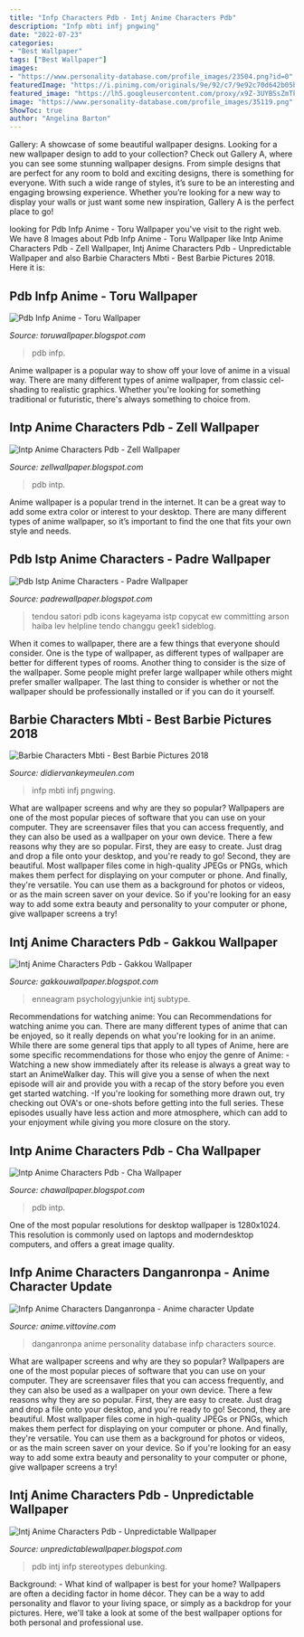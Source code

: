 ```yaml
---
title: "Infp Characters Pdb - Intj Anime Characters Pdb"
description: "Infp mbti infj pngwing"
date: "2022-07-23"
categories:
- "Best Wallpaper"
tags: ["Best Wallpaper"]
images:
- "https://www.personality-database.com/profile_images/23504.png?id=0"
featuredImage: "https://i.pinimg.com/originals/9e/92/c7/9e92c70d642b05bb75952a2f5391019f.png"
featured_image: "https://lh5.googleusercontent.com/proxy/x9Z-3UYBSsZmTkW1EySwzQnE0ex63YqftbYRegSu1mNo480ca1oat_wmvS1D92N0OI1DfzT5AOIcztPFlrgZO3b4_ElIAwCVeQE-v5Qg4ckIpH6Sh_KIZXeVBiYzGn0m8lPgNVlj1lzmgy4EfJ_tNKg7FDP1=w1200-h630-p-k-no-nu"
image: "https://www.personality-database.com/profile_images/35119.png"
ShowToc: true
author: "Angelina Barton"
---
```



Gallery: A showcase of some beautiful wallpaper designs.
Looking for a new wallpaper design to add to your collection? Check out Gallery A, where you can see some stunning wallpaper designs. From simple designs that are perfect for any room to bold and exciting designs, there is something for everyone. With such a wide range of styles, it’s sure to be an interesting and engaging browsing experience. Whether you’re looking for a new way to display your walls or just want some new inspiration, Gallery A is the perfect place to go!
		
		
		
		
		
		
		
	

		
looking for Pdb Infp Anime - Toru Wallpaper you've visit to the right web. We have 8 Images about Pdb Infp Anime - Toru Wallpaper like Intp Anime Characters Pdb - Zell Wallpaper, Intj Anime Characters Pdb - Unpredictable Wallpaper and also Barbie Characters Mbti - Best Barbie Pictures 2018. Here it is:
		
    
## Pdb Infp Anime - Toru Wallpaper

<img loading=lazy src="https://ceberndsen.github.io/YASARA-guide/YASARA-guide_files/figure-html/savepdbmenu-1.png" onerror="this.onerror=null;this.src='https://tse4.mm.bing.net/th?id=OIP.KHGZfJpO940hYHxICxTGmgHaFS&amp;pid=15.1';" alt="Pdb Infp Anime - Toru Wallpaper">

_Source: toruwallpaper.blogspot.com_

>pdb infp. 

	

Anime wallpaper is a popular way to show off your love of anime in a visual way. There are many different types of anime wallpaper, from classic cel-shading to realistic graphics. Whether you're looking for something traditional or futuristic, there's always something to choice from.

    
## Intp Anime Characters Pdb - Zell Wallpaper

<img loading=lazy src="https://i.pinimg.com/originals/9e/92/c7/9e92c70d642b05bb75952a2f5391019f.png" onerror="this.onerror=null;this.src='https://tse1.mm.bing.net/th?id=OIP.AnCCJBGXVSr-W8WQ3eCG6AAAAA&amp;pid=15.1';" alt="Intp Anime Characters Pdb - Zell Wallpaper">

_Source: zellwallpaper.blogspot.com_

>pdb intp. 

	

Anime wallpaper is a popular trend in the internet. It can be a great way to add some extra color or interest to your desktop. There are many different types of anime wallpaper, so it’s important to find the one that fits your own style and needs.

    
## Pdb Istp Anime Characters - Padre Wallpaper

<img loading=lazy src="https://www.personality-database.com/profile_images/23504.png?id=0" onerror="this.onerror=null;this.src='https://tse2.mm.bing.net/th?id=OIP.rwc4X9EH-8L7mj2dzUWWTgAAAA&amp;pid=15.1';" alt="Pdb Istp Anime Characters - Padre Wallpaper">

_Source: padrewallpaper.blogspot.com_

>tendou satori pdb icons kageyama istp copycat ew committing arson haiba lev helpline tendo changgu geek1 sideblog. 

	

When it comes to wallpaper, there are a few things that everyone should consider. One is the type of wallpaper, as different types of wallpaper are better for different types of rooms. Another thing to consider is the size of the wallpaper. Some people might prefer large wallpaper while others might prefer smaller wallpaper. The last thing to consider is whether or not the wallpaper should be professionally installed or if you can do it yourself.

    
## Barbie Characters Mbti - Best Barbie Pictures 2018

<img loading=lazy src="https://w7.pngwing.com/pngs/626/48/png-transparent-psychological-types-myers-briggs-type-indicator-personality-type-infp-infj-infj-text-logo-psychology.png" onerror="this.onerror=null;this.src='https://tse4.mm.bing.net/th?id=OIP.MoPRZYhhpk_L8A_d2MeISwHaG1&amp;pid=15.1';" alt="Barbie Characters Mbti - Best Barbie Pictures 2018">

_Source: didiervankeymeulen.com_

>infp mbti infj pngwing. 

	

What are wallpaper screens and why are they so popular?
Wallpapers are one of the most popular pieces of software that you can use on your computer. They are screensaver files that you can access frequently, and they can also be used as a wallpaper on your own device. There a few reasons why they are so popular. First, they are easy to create. Just drag and drop a file onto your desktop, and you're ready to go! Second, they are beautiful. Most wallpaper files come in high-quality JPEGs or PNGs, which makes them perfect for displaying on your computer or phone. And finally, they're versatile. You can use them as a background for photos or videos, or as the main screen saver on your device. So if you're looking for an easy way to add some extra beauty and personality to your computer or phone, give wallpaper screens a try!

    
## Intj Anime Characters Pdb - Gakkou Wallpaper

<img loading=lazy src="https://lh5.googleusercontent.com/proxy/x9Z-3UYBSsZmTkW1EySwzQnE0ex63YqftbYRegSu1mNo480ca1oat_wmvS1D92N0OI1DfzT5AOIcztPFlrgZO3b4_ElIAwCVeQE-v5Qg4ckIpH6Sh_KIZXeVBiYzGn0m8lPgNVlj1lzmgy4EfJ_tNKg7FDP1=w1200-h630-p-k-no-nu" onerror="this.onerror=null;this.src='https://tse3.mm.bing.net/th?id=OIP.Stv4sUpDNApTEnB_O9Q5UwHaDL&amp;pid=15.1';" alt="Intj Anime Characters Pdb - Gakkou Wallpaper">

_Source: gakkouwallpaper.blogspot.com_

>enneagram psychologyjunkie intj subtype. 

	

Recommendations for watching anime: You can
Recommendations for watching anime you can. There are many different types of anime that can be enjoyed, so it really depends on what you're looking for in an anime. While there are some general tips that apply to all types of Anime, here are some specific recommendations for those who enjoy the genre of Anime: 
-Watching a new show immediately after its release is always a great way to start an AnimeWalker day. This will give you a sense of when the next episode will air and provide you with a recap of the story before you even get started watching. 
-If you're looking for something more drawn out, try checking out OVA's or one-shots before getting into the full series. These episodes usually have less action and more atmosphere, which can add to your enjoyment while giving you more closure on the story.

    
## Intp Anime Characters Pdb - Cha Wallpaper

<img loading=lazy src="https://www.personality-database.com/profile_images/35119.png" onerror="this.onerror=null;this.src='https://tse4.mm.bing.net/th?id=OIP.Eo6VdaehoukdW6Wo8EmIoAAAAA&amp;pid=15.1';" alt="Intp Anime Characters Pdb - Cha Wallpaper">

_Source: chawallpaper.blogspot.com_

>pdb intp. 

	

One of the most popular resolutions for desktop wallpaper is 1280x1024. This resolution is commonly used on laptops and moderndesktop computers, and offers a great image quality.

    
## Infp Anime Characters Danganronpa - Anime Character Update

<img loading=lazy src="https://www.personality-database.com/profile_images/12816.png?=0" onerror="this.onerror=null;this.src='https://tse3.mm.bing.net/th?id=OIP.-ioYSdnHK3GCjTH1WC4FMgAAAA&amp;pid=15.1';" alt="Infp Anime Characters Danganronpa - Anime character Update">

_Source: anime.vittovine.com_

>danganronpa anime personality database infp characters source. 

	

What are wallpaper screens and why are they so popular?
Wallpapers are one of the most popular pieces of software that you can use on your computer. They are screensaver files that you can access frequently, and they can also be used as a wallpaper on your own device. There a few reasons why they are so popular. First, they are easy to create. Just drag and drop a file onto your desktop, and you're ready to go! Second, they are beautiful. Most wallpaper files come in high-quality JPEGs or PNGs, which makes them perfect for displaying on your computer or phone. And finally, they're versatile. You can use them as a background for photos or videos, or as the main screen saver on your device. So if you're looking for an easy way to add some extra beauty and personality to your computer or phone, give wallpaper screens a try!

    
## Intj Anime Characters Pdb - Unpredictable Wallpaper

<img loading=lazy src="https://i.ytimg.com/vi/MAmLlwMBKCw/maxresdefault.jpg" onerror="this.onerror=null;this.src='https://tse2.mm.bing.net/th?id=OIP._u9rJOmlkJKyfOv_YWJG8gHaEK&amp;pid=15.1';" alt="Intj Anime Characters Pdb - Unpredictable Wallpaper">

_Source: unpredictablewallpaper.blogspot.com_

>pdb intj infp stereotypes debunking. 

	

Background: - What kind of wallpaper is best for your home?
Wallpapers are often a deciding factor in home décor. They can be a way to add personality and flavor to your living space, or simply as a backdrop for your pictures. Here, we'll take a look at some of the best wallpaper options for both personal and professional use.

